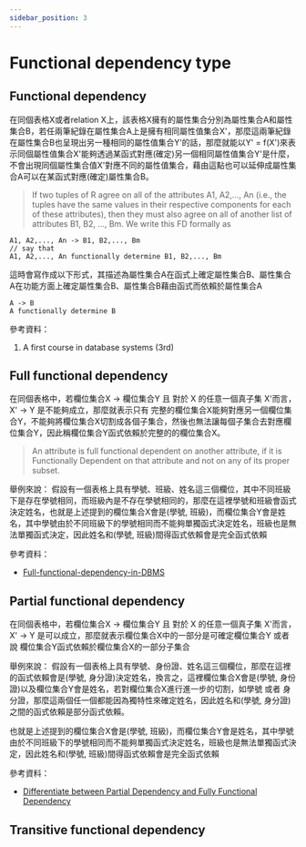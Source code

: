 ```yaml
---
sidebar_position: 3
---
```


# Functional dependency type


## Functional dependency

在同個表格X或者relation X上，該表格X擁有的屬性集合分別為屬性集合A和屬性集合B，若任兩筆紀錄在屬性集合A上是擁有相同屬性值集合X'，那麼這兩筆紀錄在屬性集合B也呈現出另一種相同的屬性值集合Y'的話，那麼就能以Y' = f(X')來表示同個屬性值集合X'能夠透過某函式對應(確定)另一個相同屬性值集合Y'是什麼，不會出現同個屬性集合值X'對應不同的屬性值集合，藉由這點也可以延伸成屬性集合A可以在某函式對應(確定)屬性集合B。
> If two tuples of R agree on all of the attributes A1, A2,..., An (i.e., the tuples have the same values in their respective components for each of these attributes), then they must also agree on all of another list of attributes B1, B2, ..., Bm. We write this FD formally as 
```
A1, A2,..., An -> B1, B2,..., Bm
// say that
A1, A2,..., An functionally determine B1, B2,..., Bm
```

這時會寫作成以下形式，其描述為屬性集合A在函式上確定屬性集合B、屬性集合A在功能方面上確定屬性集合B、屬性集合B藉由函式而依賴於屬性集合A
```
A -> B
A functionally determine B
```
參考資料：
1. A first course in database systems (3rd)
## Full functional dependency
在同個表格中，若欄位集合X -> 欄位集合Y 且 對於 X 的任意一個真子集 X'而言， X' -> Y 是不能夠成立，那麼就表示只有
完整的欄位集合X能夠對應另一個欄位集合Y，不能夠將欄位集合X切割成各個子集合，然後也無法讓每個子集合去對應欄位集合Y，因此稱欄位集合Y函式依賴於完整的的欄位集合X。

> An attribute is full functional dependent on another attribute, if it is Functionally Dependent on that attribute and not on any of its proper subset.

舉例來說：
假設有一個表格上具有學號、班級、姓名這三個欄位，其中不同班級下是存在學號相同，而班級內是不存在學號相同的，那麼在這裡學號和班級會函式決定姓名，也就是上述提到的欄位集合X會是(學號, 班級)，而欄位集合Y會是姓名，其中學號由於不同班級下的學號相同而不能夠單獨函式決定姓名，班級也是無法單獨函式決定，因此姓名和(學號, 班級)間得函式依賴會是完全函式依賴

參考資料：
- [Full-functional-dependency-in-DBMS](https://www.tutorialspoint.com/Fully-functional-dependency-in-DBMS)

## Partial functional dependency
在同個表格中，若欄位集合X -> 欄位集合Y 且 對於 X 的任意一個真子集 X'而言， X' -> Y 是可以成立，那麼就表示欄位集合X中的一部分是可確定欄位集合Y 或者說 欄位集合Y函式依賴於欄位集合X的一部分子集合

舉例來說：
假設有一個表格上具有學號、身份證、姓名這三個欄位，那麼在這裡的函式依賴會是(學號, 身分證)決定姓名，換言之，這裡欄位集合X會是(學號, 身份證)以及欄位集合Y會是姓名，若對欄位集合X進行進一步的切割，如學號 或者 身分證，那麼這兩個任一個都能因為獨特性來確定姓名，因此姓名和(學號, 身分證)之間的函式依賴是部分函式依賴。

也就是上述提到的欄位集合X會是(學號, 班級)，而欄位集合Y會是姓名，其中學號由於不同班級下的學號相同而不能夠單獨函式決定姓名，班級也是無法單獨函式決定，因此姓名和(學號, 班級)間得函式依賴會是完全函式依賴


參考資料：
- [Differentiate between Partial Dependency and Fully Functional Dependency](https://www.geeksforgeeks.org/differentiate-between-partial-dependency-and-fully-functional-dependency/)
## Transitive functional dependency
